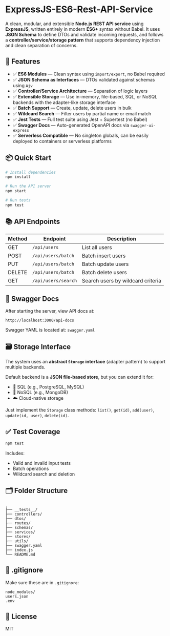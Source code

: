 # ExpressJS-ES6-Rest-API-Service

A clean, modular, and extensible **Node.js REST API service** using **ExpressJS**, written entirely in modern **ES6+** syntax without Babel. It uses **JSON Schema** to define DTOs and validate incoming requests, and follows a **controller/service/storage pattern** that supports dependency injection and clean separation of concerns.

## 🔧 Features

- ✅ **ES6 Modules** — Clean syntax using `import/export`, no Babel required
- ✅ **JSON Schema as Interfaces** — DTOs validated against schemas using `Ajv`
- ✅ **Controller/Service Architecture** — Separation of logic layers
- ✅ **Extensible Storage** — Use in-memory, file-based, SQL, or NoSQL backends with the adapter-like storage interface
- ✅ **Batch Support** — Create, update, delete users in bulk
- ✅ **Wildcard Search** — Filter users by partial name or email match
- ✅ **Jest Tests** — Full test suite using Jest + Supertest (no Babel)
- ✅ **Swagger Docs** — Auto-generated OpenAPI docs via `swagger-ui-express`
- ✅ **Serverless Compatible** — No singleton globals, can be easily deployed to containers or serverless platforms

## 📦 Quick Start

```bash
# Install dependencies
npm install

# Run the API server
npm start

# Run tests
npm test
```

## 📚 API Endpoints

| Method | Endpoint             | Description                        |
|--------|----------------------|------------------------------------|
| GET    | `/api/users`         | List all users                     |
| POST   | `/api/users/batch`   | Batch insert users                 |
| PUT    | `/api/users/batch`   | Batch update users                 |
| DELETE | `/api/users/batch`   | Batch delete users                 |
| GET    | `/api/users/search`  | Search users by wildcard criteria  |

## 📖 Swagger Docs

After starting the server, view API docs at:

```
http://localhost:3000/api-docs
```

Swagger YAML is located at: `swagger.yaml`

## 🗃 Storage Interface

The system uses an **abstract `Storage` interface** (adapter pattern) to support multiple backends.

Default backend is a **JSON file-based store**, but you can extend it for:

- 🔌 SQL (e.g., PostgreSQL, MySQL)
- 🌱 NoSQL (e.g., MongoDB)
- ☁️ Cloud-native storage

Just implement the `Storage` class methods: `list()`, `get(id)`, `add(user)`, `update(id, user)`, `delete(id)`.

## ✅ Test Coverage

```bash
npm test
```

Includes:
- Valid and invalid input tests
- Batch operations
- Wildcard search and deletion

## 🗂 Folder Structure

```
.
├── __tests__/
├── controllers/
├── dtos/
├── routes/
├── schemas/
├── services/
├── stores/
├── utils/
├── swagger.yaml
├── index.js
└── README.md
```

## 🔐 .gitignore

Make sure these are in `.gitignore`:

```
node_modules/
users.json
.env
```

## 📜 License

MIT
